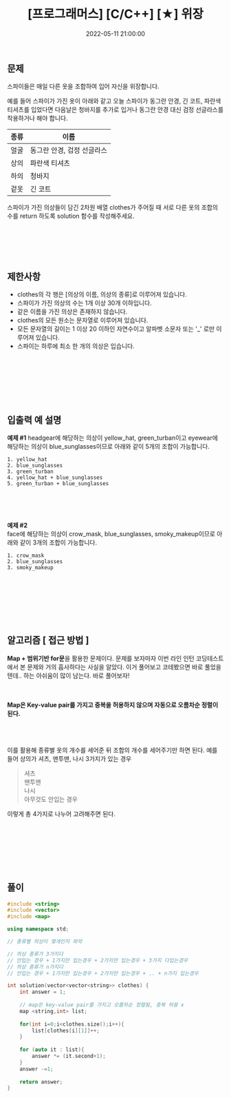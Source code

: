 ﻿---
permalink: /2022-05-31-프로그래머스_위장/
published : true
title: "[프로그래머스] [C/C++] [★] 위장"
date: 2022-05-11 21:00:00
toc: true
toc_sticky: true
toc_label: "프로그래머스_위장"
categories:
- 프로그래머스
tags:
- 프로그래머스
- 알고리즘
- 문자열
- Hash
- Map
---

## 문제

스파이들은 매일 다른 옷을 조합하여 입어 자신을 위장합니다.

예를 들어 스파이가 가진 옷이 아래와 같고 오늘 스파이가 동그란 안경, 긴 코트, 파란색 티셔츠를 입었다면 다음날은 청바지를 추가로 입거나 동그란 안경 대신 검정 선글라스를 착용하거나 해야 합니다.


| 종류 | 이름 |
|--|--|
| 얼굴 | 동그란 안경, 검정 선글라스 |
|상의	|파란색 티셔츠|
|  하의|  청바지|
|겉옷 |긴 코트 |


스파이가 가진 의상들이 담긴 2차원 배열 clothes가 주어질 때 서로 다른 옷의 조합의 수를 return 하도록 solution 함수를 작성해주세요.
<br><br><br><br><br><br>

## 제한사항
-   clothes의 각 행은 [의상의 이름, 의상의 종류]로 이루어져 있습니다.
-   스파이가 가진 의상의 수는 1개 이상 30개 이하입니다.
-   같은 이름을 가진 의상은 존재하지 않습니다.
-   clothes의 모든 원소는 문자열로 이루어져 있습니다.
-   모든 문자열의 길이는 1 이상 20 이하인 자연수이고 알파벳 소문자 또는 '_' 로만 이루어져 있습니다.
-   스파이는 하루에 최소 한 개의 의상은 입습니다.

  <br><br><br><br><br><br>


## 입출력 예 설명 
**예제 #1**
headgear에 해당하는 의상이 yellow_hat, green_turban이고 eyewear에 해당하는 의상이 blue_sunglasses이므로 아래와 같이 5개의 조합이 가능합니다.

```
1. yellow_hat
2. blue_sunglasses
3. green_turban
4. yellow_hat + blue_sunglasses
5. green_turban + blue_sunglasses
```

<br><br><br>

**예제 #2**  
face에 해당하는 의상이 crow_mask, blue_sunglasses, smoky_makeup이므로 아래와 같이 3개의 조합이 가능합니다.
```
1. crow_mask
2. blue_sunglasses
3. smoky_makeup
```


  


<br><br><br><br><br><br>


## 알고리즘 [ 접근 방법 ]

**Map + 범위기반 for문**을 활용한 문제이다.
문제를 보자마자 이번 라인 인턴 코딩테스트에서 본 문제와 거의 흡사하다는 사실을 알았다.
이거 풀어보고 코테봤으면 바로 풀었을텐데.. 하는 아쉬움이 많이 남는다. 바로 풀어보자!
<br><br><br>

**Map은 Key-value pair를 가지고 중복을 허용하지 않으며 자동으로 오름차순 정렬이 된다.**

<br><br><br>
이를 활용해 종류별 옷의 개수를 세어준 뒤 조합의 개수를 세어주기만 하면 된다.
예를 들어 상의가 셔츠, 맨투맨, 나시 3가지가 있는 경우 

> 셔츠  
> 맨투맨  
> 나시  
> 아무것도 안입는 경우  

이렇게 총 4가지로 나누어 고려해주면 된다.



<br><br><br><br><br><br>


## 풀이
```c++
#include <string>
#include <vector>
#include <map>

using namespace std;

// 종류별 의상이 몇개인지 파악

// 의상 종류가 3가지다
// 안입는 경우 + 1가지만 입는경우 + 2가지만 입는경우 + 3가지 다입는경우
// 의상 종류가 n가지다
// 안입는 경우 + 1가지만 입는경우 + 2가지만 입는경우 + .. + n가지 입는경우

int solution(vector<vector<string>> clothes) {
    int answer = 1;
    
    // map은 key-value pair를 가지고 오름차순 정렬됨, 중복 허용 x
    map <string,int> list;
    
    for(int i=0;i<clothes.size();i++){
        list[clothes[i][1]]++;
    }
    
    for (auto it : list){
        answer *= (it.second+1);
    }
    answer -=1;
    
    return answer;
}
```

<br><br><br><br><br><br>



